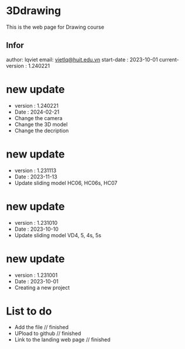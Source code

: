 # 3Ddrawing
This is the web page for Drawing course

## Infor
author: lqviet
email: vietlq@huit.edu.vn
start-date : 2023-10-01
current-version : 1.240221

# new update
- version : 1.240221
- Date : 2024-02-21
- Change the camera
- Change the 3D model
- Change the decription

# new update
- version : 1.231113
- Date : 2023-11-13
- Update sliding model HC06, HC06s, HC07

# new update
- version : 1.231010
- Date : 2023-10-10
- Update sliding model VD4, 5, 4s, 5s

# new update
- version : 1.231001
- Date : 2023-10-01
- Creating a new project

# List to do
- Add the file // finished
- UPload to github // finished
- Link to the landing web page // finished